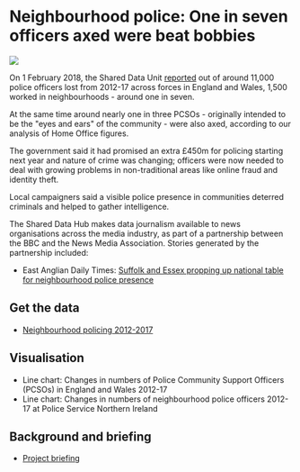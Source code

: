# Neighbourhood police: One in seven officers axed were beat bobbies

![](https://news.files.bbci.co.uk/vj/live/idt-images/chart-EngWalesNeighbourhoodPolice_Birmingham/EngWalesNeighbourhoodPolice_Birmingham_kxju6.png)

On 1 February 2018, the Shared Data Unit [reported](http://www.bbc.co.uk/news/uk-42403590) out of around 11,000 police officers lost from 2012-17 across forces in England and Wales, 1,500 worked in neighbourhoods - around one in seven. 

At the same time around nearly one in three PCSOs - originally intended to be the "eyes and ears" of the community - were also axed, according to our analysis of Home Office figures.

The government said it had promised an extra £450m for policing starting next year and nature of crime was changing; officers were now needed to deal with growing problems in non-traditional areas like online fraud and identity theft. 

Local campaigners said a visible police presence in communities deterred criminals and helped to gather intelligence.

The Shared Data Hub makes data journalism available to news organisations across the media industry, as part of a partnership between the BBC and the News Media Association. Stories generated by the partnership included:

* East Anglian Daily Times: [Suffolk and Essex propping up national table for neighbourhood police presence](http://www.eadt.co.uk/news/suffolk-and-essex-have-among-fewest-neighbourhood-police-officers-and-pcsos-per-1-000-people-1-5377691)



## Get the data

* [Neighbourhood policing 2012-2017](https://docs.google.com/spreadsheets/d/1DFln84tz30fcos23Yu6sZVKNcVMdHCRdOSUVOoDVktk/edit#gid=0)

## Visualisation

* Line chart: Changes in numbers of Police Community Support Officers (PCSOs) in England and Wales 2012-17 
* Line chart: Changes in numbers of neighbourhood police officers 2012-17 at Police Service Northern Ireland

## Background and briefing

* [Project briefing](https://docs.google.com/document/d/1V-M_l41rDvhlzrBcmVYyJT6MgoQlYGRSSYUlEgbj23Y/edit)
